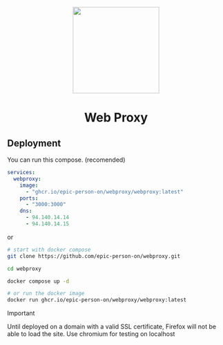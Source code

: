<p align="center"><img src="https://raw.githubusercontent.com/titaniumnetwork-dev/Ultraviolet-Static/main/public/uv.png" height="200"></p>

<h1 align="center">Web Proxy</h1>

## Deployment

You can run this compose. (recomended)
```yaml
services:
  webproxy:
    image: 
      - "ghcr.io/epic-person-on/webproxy/webproxy:latest"
    ports:
      - "3000:3000"
    dns:
      - 94.140.14.14
      - 94.140.14.15

```
or
```bash
# start with docker compose
git clone https://github.com/epic-person-on/webproxy.git

cd webproxy

docker compose up -d

# or run the docker image
docker run ghcr.io/epic-person-on/webproxy/webproxy:latest
```

> [!IMPORTANT]  
> Until deployed on a domain with a valid SSL certificate, Firefox will not be able to load the site. Use chromium for testing on localhost
